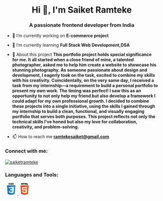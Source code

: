 <h1 align="center">Hi 👋, I'm Saiket Ramteke</h1>
<h3 align="center">A passionate frontend developer from India</h3>

- 🔭 I’m currently working on **E-commerce project**

- 🌱 I’m currently learning **Full Stack Web Development,DSA**

- 👯 About this project **This portfolio project holds special significance for me. It all started when a close friend of mine, a talented photographer, asked me to help him create a website to showcase his stunning photography. As someone passionate about design and development, I eagerly took on the task, excited to combine my skills with his creativity. Coincidentally, on the very same day, I received a task from my internship—a requirement to build a personal portfolio to present my own work. The timing was perfect! I saw this as an opportunity to not only help my friend but also develop a framework I could adapt for my own professional growth. I decided to combine these projects into a single initiative, using the skills I gained through my internship to build a clean, functional, and visually engaging portfolio that serves both purposes. This project reflects not only the technical skills I’ve honed but also my love for collaboration, creativity, and problem-solving.**

- 📫 How to reach me **ramtekesaiket@gmail.com**

<h3 align="left">Connect with me:</h3>
<p align="left">
<a href="https://linkedin.com/in/saiketramteke" target="blank"><img align="center" src="https://raw.githubusercontent.com/rahuldkjain/github-profile-readme-generator/master/src/images/icons/Social/linked-in-alt.svg" alt="saiketramteke" height="30" width="40" /></a>
</p>

<h3 align="left">Languages and Tools:</h3>
<p align="left"> <a href="https://www.w3schools.com/css/" target="_blank" rel="noreferrer"> <img src="https://raw.githubusercontent.com/devicons/devicon/master/icons/css3/css3-original-wordmark.svg" alt="css3" width="40" height="40"/> </a> <a href="https://www.w3.org/html/" target="_blank" rel="noreferrer"> <img src="https://raw.githubusercontent.com/devicons/devicon/master/icons/html5/html5-original-wordmark.svg" alt="html5" width="40" height="40"/> </a> </p>
